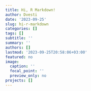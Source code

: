 ```yaml
---
title: Hi, R Markdown!
author: Dvesti
date: '2023-09-25'
slug: hi-r-markdown
categories: []
tags: []
subtitle: ''
summary: ''
authors: []
lastmod: '2023-09-25T20:58:06+03:00'
featured: no
image:
  caption: ''
  focal_point: ''
  preview_only: no
projects: []
---
```

